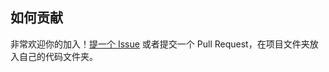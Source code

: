 ## 如何贡献

非常欢迎你的加入！[提一个 Issue](https://github.com/mason369/CollectX-Display-System) 或者提交一个 Pull Request，在项目文件夹放入自己的代码文件夹。
